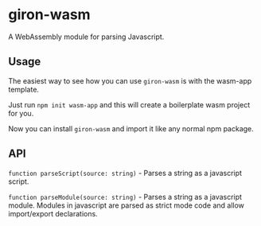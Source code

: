 # giron-wasm

A WebAssembly module for parsing Javascript.

## Usage

The easiest way to see how you can use `giron-wasm` is with the wasm-app template.

Just run `npm init wasm-app` and this will create a boilerplate wasm project for you.

Now you can install `giron-wasm` and import it like any normal npm package.

## API

`function parseScript(source: string)` - Parses a string as a javascript script.

`function parseModule(source: string)` - Parses a string as a javascript module. Modules in javascript are parsed as strict mode code and allow import/export declarations.
